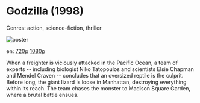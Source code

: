 # Godzilla (1998)

Genres: action, science-fiction, thriller

![poster](http://image.tmdb.org/t/p/w500/5axr56XqJH2xqkzI4j5sjzgV1Hu.jpg)

en:
  [720p](magnet:?xt=urn:btih:954993F8A25D39B82FFA0A618C6CB49918EC1635&tr=udp://glotorrents.pw:6969/announce&tr=udp://tracker.opentrackr.org:1337/announce&tr=udp://torrent.gresille.org:80/announce&tr=udp://tracker.openbittorrent.com:80&tr=udp://tracker.coppersurfer.tk:6969&tr=udp://tracker.leechers-paradise.org:6969&tr=udp://p4p.arenabg.ch:1337&tr=udp://tracker.internetwarriors.net:1337)
  [1080p](magnet:?xt=urn:btih:5EC15483CC75697CF6EC655DF8257EA1D2470934&tr=udp://glotorrents.pw:6969/announce&tr=udp://tracker.opentrackr.org:1337/announce&tr=udp://torrent.gresille.org:80/announce&tr=udp://tracker.openbittorrent.com:80&tr=udp://tracker.coppersurfer.tk:6969&tr=udp://tracker.leechers-paradise.org:6969&tr=udp://p4p.arenabg.ch:1337&tr=udp://tracker.internetwarriors.net:1337)
  


When a freighter is viciously attacked in the Pacific Ocean, a team of experts -- including biologist Niko Tatopoulos and scientists Elsie Chapman and Mendel Craven -- concludes that an oversized reptile is the culprit. Before long, the giant lizard is loose in Manhattan, destroying everything within its reach. The team chases the monster to Madison Square Garden, where a brutal battle ensues.